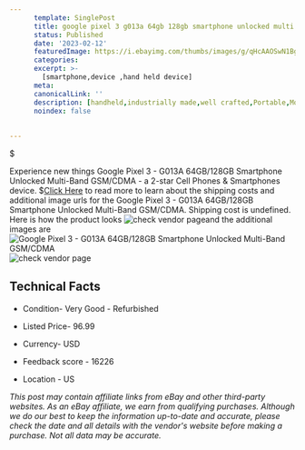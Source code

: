 ```yaml
---
      template: SinglePost
      title: google pixel 3 g013a 64gb 128gb smartphone unlocked multi band gsm cdma
      status: Published
      date: '2023-02-12'
      featuredImage: https://i.ebayimg.com/thumbs/images/g/qHcAAOSwN1BgyoKi/s-l225.jpg
      categories: 
      excerpt: >-
        [smartphone,device ,hand held device]
      meta:
      canonicalLink: ''
      description: [handheld,industrially made,well crafted,Portable,Mobile,Compact,Convenient,Lightweight,Maneuverable,Man-portable,Miniature,Carriable,Hand-held,Light,Holdable,Transportable,Mobile device,Pocket-sized,On-the-go,Wireless,Cordless,Compact size,Convenient size, smartphone,device ,hand held device]
      noindex: false
      
        
---
```

$

Experience new things Google Pixel 3 - G013A 64GB/128GB Smartphone Unlocked Multi-Band GSM/CDMA - a 2-star Cell Phones & Smartphones device.
$[Click Here](https://www.ebay.com/itm/184891803008?hash=item2b0c690580%3Ag%3AqHcAAOSwN1BgyoKi&mkevt=1&mkcid=1&mkrid=711-53200-19255-0&campid=%253CePNCampaignId%253E&customid=%253CreferenceId%253E&toolid=10049) to read more to learn about the shipping costs and additional image urls for the Google Pixel 3 - G013A 64GB/128GB Smartphone Unlocked Multi-Band GSM/CDMA. Shipping cost is undefined. Here is how the product looks ![check vendor page](https://i.ebayimg.com/thumbs/images/g/qHcAAOSwN1BgyoKi/s-l225.jpg)and the additional images are![Google Pixel 3 - G013A 64GB/128GB Smartphone Unlocked Multi-Band GSM/CDMA](https://i.ebayimg.com/images/g/qHcAAOSwN1BgyoKi/s-l500.jpg)![check vendor page](https://origin-galleryplus.ebayimg.com/ws/web/184891803008_2_0_1/225x225.jpg,https://origin-galleryplus.ebayimg.com/ws/web/184891803008_3_0_1/225x225.jpg)



 ## Technical Facts 



     
      

 - Condition- Very Good - Refurbished 


      

 - Listed Price- 96.99 


      

 - Currency- USD 


      

 - Feedback score - 16226 


      

 - Location - US 


      
      

 *_This post may contain affiliate links from eBay and other third-party websites. As an eBay affiliate, we earn from qualifying purchases. Although we do our best to keep the information up-to-date and accurate, please check the date and all details with the vendor's website before making a purchase. Not all data may be accurate._*






